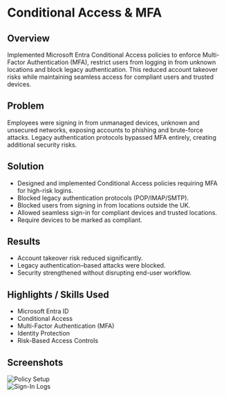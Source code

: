 # Conditional Access & MFA

## Overview
Implemented Microsoft Entra Conditional Access policies to enforce Multi-Factor Authentication (MFA), restrict users from logging in from unknown locations and block legacy authentication. This reduced account takeover risks while maintaining seamless access for compliant users and trusted devices.

## Problem
Employees were signing in from unmanaged devices, unknown and unsecured networks, exposing accounts to phishing and brute-force attacks. Legacy authentication protocols bypassed MFA entirely, creating additional security risks.

## Solution
- Designed and implemented Conditional Access policies requiring MFA for high-risk logins.  
- Blocked legacy authentication protocols (POP/IMAP/SMTP).
- Blocked users from signing in from locations outside the UK.
- Allowed seamless sign-in for compliant devices and trusted locations.  
- Require devices to be marked as compliant.

## Results
- Account takeover risk reduced significantly.  
- Legacy authentication–based attacks were blocked.  
- Security strengthened without disrupting end-user workflow.

## Highlights / Skills Used
- Microsoft Entra ID  
- Conditional Access  
- Multi-Factor Authentication (MFA)  
- Identity Protection  
- Risk-Based Access Controls  

## Screenshots
![Policy Setup](screenshots/conditional-access-policy.png)  
![Sign-In Logs](screenshots/mfa-enforced-log.png)


